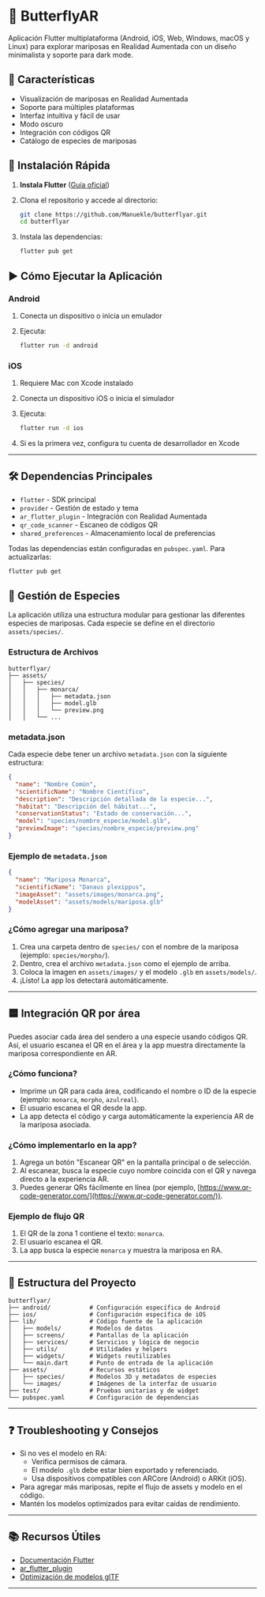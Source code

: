 # 🦋 ButterflyAR

Aplicación Flutter multiplataforma (Android, iOS, Web, Windows, macOS y Linux) para explorar mariposas en Realidad Aumentada con un diseño minimalista y soporte para dark mode.

## 📱 Características

- Visualización de mariposas en Realidad Aumentada
- Soporte para múltiples plataformas
- Interfaz intuitiva y fácil de usar
- Modo oscuro
- Integración con códigos QR
- Catálogo de especies de mariposas

## 🚀 Instalación Rápida

1. **Instala Flutter** ([Guía oficial](https://docs.flutter.dev/get-started/install))

2. Clona el repositorio y accede al directorio:

   ```bash
   git clone https://github.com/Manuekle/butterflyar.git
   cd butterflyar
   ```

3. Instala las dependencias:

   ```bash
   flutter pub get
   ```

## ▶️ Cómo Ejecutar la Aplicación

### Android

1. Conecta un dispositivo o inicia un emulador
2. Ejecuta:

   ```bash
   flutter run -d android
   ```

### iOS

1. Requiere Mac con Xcode instalado
2. Conecta un dispositivo iOS o inicia el simulador
3. Ejecuta:

   ```bash
   flutter run -d ios
   ```

4. Si es la primera vez, configura tu cuenta de desarrollador en Xcode

---

## 🛠️ Dependencias Principales

- `flutter` - SDK principal
- `provider` - Gestión de estado y tema
- `ar_flutter_plugin` - Integración con Realidad Aumentada
- `qr_code_scanner` - Escaneo de códigos QR
- `shared_preferences` - Almacenamiento local de preferencias

Todas las dependencias están configuradas en `pubspec.yaml`. Para actualizarlas:

```bash
flutter pub get
```

## 🦋 Gestión de Especies

La aplicación utiliza una estructura modular para gestionar las diferentes especies de mariposas. Cada especie se define en el directorio `assets/species/`.

### Estructura de Archivos

```
butterflyar/
├── assets/
│   ├── species/
│   │   ├── monarca/
│   │   │   ├── metadata.json
│   │   │   ├── model.glb
│   │   │   └── preview.png
│   │   └── ...
```

### metadata.json

Cada especie debe tener un archivo `metadata.json` con la siguiente estructura:

```json
{
  "name": "Nombre Común",
  "scientificName": "Nombre Científico",
  "description": "Descripción detallada de la especie...",
  "habitat": "Descripción del hábitat...",
  "conservationStatus": "Estado de conservación...",
  "model": "species/nombre_especie/model.glb",
  "previewImage": "species/nombre_especie/preview.png"
}
```

### Ejemplo de `metadata.json`

```json
{
  "name": "Mariposa Monarca",
  "scientificName": "Danaus plexippus",
  "imageAsset": "assets/images/monarca.png",
  "modelAsset": "assets/models/mariposa.glb"
}
```

### ¿Cómo agregar una mariposa?

1. Crea una carpeta dentro de `species/` con el nombre de la mariposa (ejemplo: `species/morpho/`).
2. Dentro, crea el archivo `metadata.json` como el ejemplo de arriba.
3. Coloca la imagen en `assets/images/` y el modelo `.glb` en `assets/models/`.
4. ¡Listo! La app los detectará automáticamente.

---

## 🟦 Integración QR por área

Puedes asociar cada área del sendero a una especie usando códigos QR. Así, el usuario escanea el QR en el área y la app muestra directamente la mariposa correspondiente en AR.

### ¿Cómo funciona?

- Imprime un QR para cada área, codificando el nombre o ID de la especie (ejemplo: `monarca`, `morpho`, `azulreal`).
- El usuario escanea el QR desde la app.
- La app detecta el código y carga automáticamente la experiencia AR de la mariposa asociada.

### ¿Cómo implementarlo en la app?

1. Agrega un botón "Escanear QR" en la pantalla principal o de selección.
2. Al escanear, busca la especie cuyo nombre coincida con el QR y navega directo a la experiencia AR.
3. Puedes generar QRs fácilmente en línea (por ejemplo, [https://www.qr-code-generator.com/](https://www.qr-code-generator.com/)).

### Ejemplo de flujo QR

1. El QR de la zona 1 contiene el texto: `monarca`.
2. El usuario escanea el QR.
3. La app busca la especie `monarca` y muestra la mariposa en RA.

---

## 📁 Estructura del Proyecto

```
butterflyar/
├── android/           # Configuración específica de Android
├── ios/               # Configuración específica de iOS
├── lib/               # Código fuente de la aplicación
│   ├── models/        # Modelos de datos
│   ├── screens/       # Pantallas de la aplicación
│   ├── services/      # Servicios y lógica de negocio
│   ├── utils/         # Utilidades y helpers
│   ├── widgets/       # Widgets reutilizables
│   └── main.dart      # Punto de entrada de la aplicación
├── assets/            # Recursos estáticos
│   ├── species/       # Modelos 3D y metadatos de especies
│   └── images/        # Imágenes de la interfaz de usuario
├── test/              # Pruebas unitarias y de widget
└── pubspec.yaml       # Configuración de dependencias
```

---

## ❓ Troubleshooting y Consejos

- Si no ves el modelo en RA:
  - Verifica permisos de cámara.
  - El modelo `.glb` debe estar bien exportado y referenciado.
  - Usa dispositivos compatibles con ARCore (Android) o ARKit (iOS).
- Para agregar más mariposas, repite el flujo de assets y modelo en el código.
- Mantén los modelos optimizados para evitar caídas de rendimiento.

---

## 📚 Recursos Útiles

- [Documentación Flutter](https://docs.flutter.dev/)
- [ar_flutter_plugin](https://pub.dev/packages/ar_flutter_plugin)
- [Optimización de modelos glTF](https://github.com/KhronosGroup/glTF-Tutorials)

---
